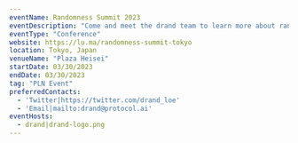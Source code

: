 ```yaml
---
eventName: Randomness Summit 2023
eventDescription: "Come and meet the drand team to learn more about randomness, timelock, VDFs and more!"
eventType: "Conference"
website: https://lu.ma/randomness-summit-tokyo
location: Tokyo, Japan
venueName: "Plaza Heisei"
startDate: 03/30/2023
endDate: 03/30/2023
tag: "PLN Event"
preferredContacts:
  - 'Twitter|https://twitter.com/drand_loe'
  - 'Email|mailto:drand@protocol.ai'
eventHosts:
  - drand|drand-logo.png
---
```

